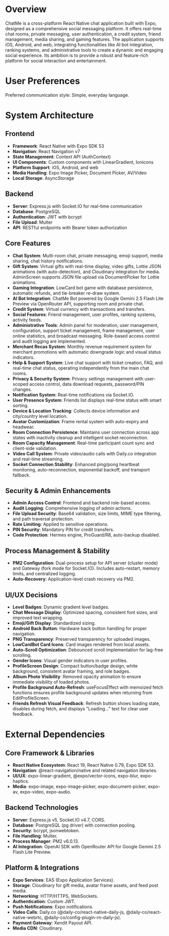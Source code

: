# Overview

ChatMe is a cross-platform React Native chat application built with Expo, designed as a comprehensive social messaging platform. It offers real-time chat rooms, private messaging, user authentication, a credit system, friend management, media sharing, and gaming features. The application supports iOS, Android, and web, integrating functionalities like AI bot integration, ranking systems, and administrative tools to create a dynamic and engaging social experience. Its ambition is to provide a robust and feature-rich platform for social interaction and entertainment.

# User Preferences

Preferred communication style: Simple, everyday language.

# System Architecture

## Frontend
- **Framework**: React Native with Expo SDK 53
- **Navigation**: React Navigation v7
- **State Management**: Context API (AuthContext)
- **UI Components**: Custom components with LinearGradient, Ionicons
- **Platform Support**: iOS, Android, and web
- **Media Handling**: Expo Image Picker, Document Picker, AV/Video
- **Local Storage**: AsyncStorage

## Backend
- **Server**: Express.js with Socket.IO for real-time communication
- **Database**: PostgreSQL
- **Authentication**: JWT with bcrypt
- **File Upload**: Multer
- **API**: RESTful endpoints with Bearer token authorization

## Core Features
- **Chat System**: Multi-room chat, private messaging, emoji support, media sharing, chat history notifications.
- **Gift System**: Virtual gifts with real-time display, video gifts, Lottie JSON animations (with auto-detection), and Cloudinary integration for media. AdminScreen supports JSON file upload via DocumentPicker for Lottie animations.
- **Gaming Integration**: LowCard bot game with database persistence, automatic refunds, and tie-breaker re-draw system.
- **AI Bot Integration**: ChatMe Bot powered by Google Gemini 2.5 Flash Lite Preview via OpenRouter API, supporting room and private chat.
- **Credit System**: Virtual currency with transactions and transfers.
- **Social Features**: Friend management, user profiles, ranking systems, activity feeds.
- **Administrative Tools**: Admin panel for moderation, user management, configuration, support ticket management, frame management, user online statistics, and broadcast messaging. Role-based access control and audit logging are implemented.
- **Merchant Recas System**: Monthly revenue requirement system for merchant promotions with automatic downgrade logic and visual status indicators.
- **Help & Support System**: Live chat support with ticket creation, FAQ, and real-time chat status, operating independently from the main chat rooms.
- **Privacy & Security System**: Privacy settings management with user-scoped access control, data download requests, password/PIN changes.
- **Notification System**: Real-time notifications via Socket.IO.
- **User Presence System**: Friends list displays real-time status with smart sorting.
- **Device & Location Tracking**: Collects device information and city/country level location.
- **Avatar Customization**: Frame rental system with auto-expiry and headwear.
- **Room Connection Persistence**: Maintains user connection across app states with inactivity cleanup and intelligent socket reconnection.
- **Room Capacity Management**: Real-time participant count sync and client-side validation.
- **Video Call System**: Private video/audio calls with Daily.co integration and real-time streaming.
- **Socket Connection Stability**: Enhanced ping/pong heartbeat monitoring, auto-reconnection, exponential backoff, and transport fallback.

## Security & Admin Enhancements
- **Admin Access Control**: Frontend and backend role-based access.
- **Audit Logging**: Comprehensive logging of admin actions.
- **File Upload Security**: Base64 validation, size limits, MIME type filtering, and path traversal protection.
- **Rate Limiting**: Applied to sensitive operations.
- **PIN Security**: Mandatory PIN for credit transfers.
- **Code Protection**: Hermes engine, ProGuard/R8, auto-backup disabled.

## Process Management & Stability
- **PM2 Configuration**: Dual-process setup for API server (cluster mode) and Gateway (fork mode for Socket.IO). Includes auto-restart, memory limits, and centralized logging.
- **Auto-Recovery**: Application-level crash recovery via PM2.

## UI/UX Decisions
- **Level Badges**: Dynamic gradient level badges.
- **Chat Message Display**: Optimized spacing, consistent font sizes, and improved text wrapping.
- **Emoji/Gift Display**: Standardized sizing.
- **Android Back Button**: Hardware back button handling for proper navigation.
- **PNG Transparency**: Preserved transparency for uploaded images.
- **LowCardBot Card Icons**: Card images rendered from local assets.
- **Auto-Scroll Optimization**: Debounced scroll implementation for lag-free scrolling.
- **Gender Icons**: Visual gender indicators in user profiles.
- **ProfileScreen Design**: Compact button/badge design, white background, consistent avatar framing, and role badges.
- **Album Photo Visibility**: Removed opacity animation to ensure immediate visibility of loaded photos.
- **Profile Background Auto-Refresh**: useFocusEffect with memoized fetch functions ensures profile background updates when returning from EditProfileScreen.
- **Friends Refresh Visual Feedback**: Refresh button shows loading state, disables during fetch, and displays "Loading..." text for clear user feedback.

# External Dependencies

## Core Framework & Libraries
- **React Native Ecosystem**: React 19, React Native 0.79, Expo SDK 53.
- **Navigation**: @react-navigation/native and related navigation libraries.
- **UI/UX**: expo-linear-gradient, @expo/vector-icons, expo-blur, expo-haptics.
- **Media**: expo-image, expo-image-picker, expo-document-picker, expo-av, expo-video, expo-audio.

## Backend Technologies
- **Server**: Express.js v5, Socket.IO v4.7, CORS.
- **Database**: PostgreSQL (pg driver) with connection pooling.
- **Security**: bcrypt, jsonwebtoken.
- **File Handling**: Multer.
- **Process Manager**: PM2 v6.0.13.
- **AI Integration**: OpenAI SDK with OpenRouter API for Google Gemini 2.5 Flash Lite Preview.

## Platform & Integrations
- **Expo Services**: EAS (Expo Application Services).
- **Storage**: Cloudinary for gift media, avatar frame assets, and feed post media.
- **Networking**: HTTP/HTTPS, WebSockets.
- **Authentication**: Custom JWT.
- **Push Notifications**: Expo notifications.
- **Video Calls**: Daily.co (@daily-co/react-native-daily-js, @daily-co/react-native-webrtc, @daily-co/config-plugin-rn-daily-js).
- **Payment Gateway**: Xendit Payout API.
- **Media CDN**: Cloudinary.